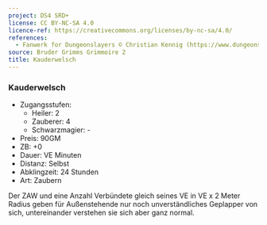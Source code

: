 ```yaml
---
project: DS4 SRD+
license: CC BY-NC-SA 4.0
licence-ref: https://creativecommons.org/licenses/by-nc-sa/4.0/
references: 
  - Fanwerk for Dungeonslayers © Christian Kennig (https://www.dungeonslayers.net/)
source: Bruder Grimms Grimmoire 2
title: Kauderwelsch
---
```


### Kauderwelsch

- Zugangsstufen:
  - Heiler: 2
  - Zauberer: 4
  - Schwarzmagier: -
- Preis: 90GM
- ZB: +0
- Dauer: VE Minuten
- Distanz: Selbst
- Abklingzeit: 24 Stunden
- Art: Zaubern

Der ZAW und eine Anzahl Verbündete gleich seines VE in VE x 2 Meter Radius geben für Außenstehende nur noch unverständliches Geplapper von sich, untereinander verstehen sie sich aber ganz normal.

